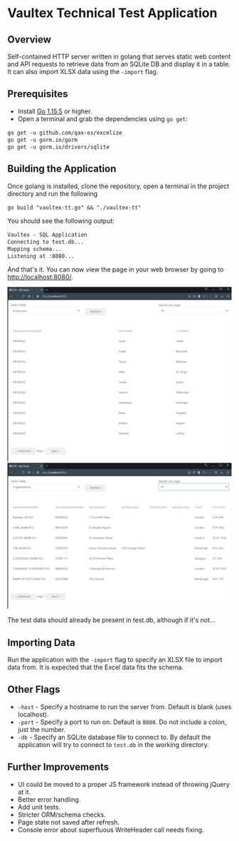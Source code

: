 # Vaultex Technical Test Application
## Overview
Self-contained HTTP server written in golang that serves static web content and API requests to retrieve data from an SQLite DB and display it in a table.  It can also import XLSX data using the `-import` flag.

## Prerequisites
* Install [Go 1.15.5](https://go.dev/doc/install) or higher.
* Open a terminal and grab the dependencies using `go get`:
```shell
go get -u github.com/qax-os/excelize
go get -u gorm.io/gorm
go get -u gorm.io/drivers/sqlite
```
## Building the Application
Once golang is installed, clone the repository, open a terminal in the project directory and run the following
```shell
go build "vaultex-tt.go" && "./vaultex-tt"
```

You should see the following output:
```shell
Vaultex - SQL Application
Connecting to test.db...
Mapping schema...
Listening at :8080...
```

And that's it. You can now view the page in your web browser by going to [http://localhost:8080/](http://localhost:8080/).

![UI screenshot 1](https://raw.githubusercontent.com/mcgarnaghoul/vaultex-tt/main/doc/ui_1.PNG "UI 1")
![UI screenshot 2](https://raw.githubusercontent.com/mcgarnaghoul/vaultex-tt/main/doc/ui_2.PNG "UI 2")

The test data should already be present in test.db, although if it's not...

## Importing Data
Run the application with the `-import` flag to specify an XLSX file to import data from. It is expected that the Excel data fits the schema.

## Other Flags
* `-host` - Specify a hostname to run the server from. Default is blank (uses localhost).
* `-port` - Specify a port to run on. Default is `8080`. Do not include a colon, just the number.
* `-db` - Specify an SQLite database file to connect to. By default the application will try to connect to `test.db` in the working directory.

## Further Improvements
* UI could be moved to a proper JS framework instead of throwing jQuery at it.
* Better error handling.
* Add unit tests.
* Stricter ORM/schema checks.
* Page state not saved after refresh.
* Console error about superfluous WriteHeader call needs fixing.